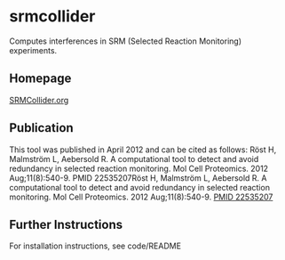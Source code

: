 srmcollider
========

Computes interferences in SRM (Selected Reaction Monitoring) experiments.

Homepage
------------
[SRMCollider.org](http://www.srmcollider.org)

Publication
------------
This tool was published in April 2012 and can be cited as follows: 
Röst H, Malmström L, Aebersold R. A computational tool to detect and avoid redundancy in selected reaction monitoring. Mol Cell Proteomics. 2012 Aug;11(8):540-9. PMID 22535207Röst H, Malmström L, Aebersold R. A computational tool to detect and avoid redundancy in selected reaction monitoring. Mol Cell Proteomics. 2012 Aug;11(8):540-9. [PMID 22535207](http://www.ncbi.nlm.nih.gov/pubmed/22535207)

Further Instructions
------------
For installation instructions, see code/README


